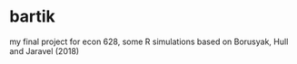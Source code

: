 # bartik
my final project for econ 628, some R simulations based on Borusyak, Hull and Jaravel (2018)
